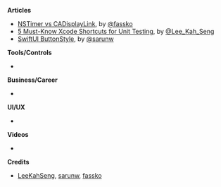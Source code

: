 
**Articles**

* [NSTimer vs CADisplayLink](https://kristaps.me/nstimer-vs-cadisplaylink/), by [@fassko](https://twitter.com/fassko)
* [5 Must-Know Xcode Shortcuts for Unit Testing](https://swiftsenpai.com/xcode/xcode-unit-test-shortcuts/), by [@Lee_Kah_Seng](https://twitter.com/Lee_Kah_Seng)
* [SwiftUI ButtonStyle](https://sarunw.com/posts/swiftui-buttonstyle/), by [@sarunw](https://twitter.com/sarunw)

**Tools/Controls**

* 

**Business/Career**

*

**UI/UX**

*

**Videos**

*

**Credits**

* [LeeKahSeng](https://github.com/LeeKahSeng), [sarunw](https://github.com/sarunw), [fassko](https://github.com/fassko)
